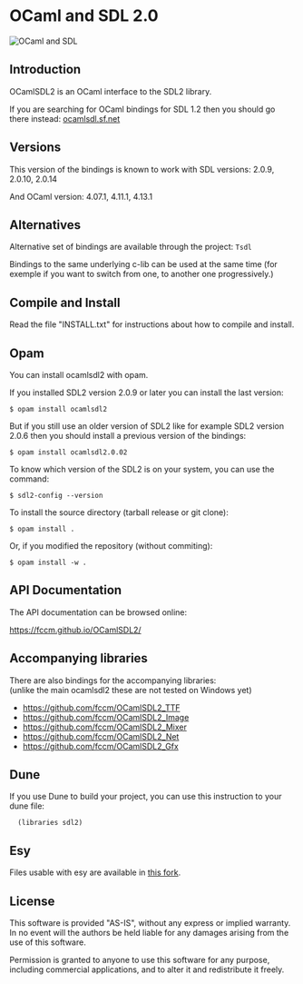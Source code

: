 # OCaml and SDL 2.0

![OCaml and SDL](
http://openclipart.org/image/250px/svg_to_png/174316/games.png)

## Introduction

OCamlSDL2 is an OCaml interface to the SDL2 library.

If you are searching for OCaml bindings for SDL 1.2
then you should go there instead:
  [ocamlsdl.sf.net](
  http://ocamlsdl.sourceforge.net/)


## Versions

This version of the bindings is known to work with SDL versions:
2.0.9, 2.0.10, 2.0.14

And OCaml version: 4.07.1, 4.11.1, 4.13.1


## Alternatives

Alternative set of bindings are available through the project: `Tsdl`

Bindings to the same underlying c-lib can be used at the same time
(for exemple if you want to switch from one, to another one
progressively.)


## Compile and Install

Read the file "INSTALL.txt" for instructions about how
to compile and install.


## Opam

You can install ocamlsdl2 with opam.

If you installed SDL2 version 2.0.9 or later you can install the last version:
```
$ opam install ocamlsdl2
```
But if you still use an older version of SDL2 like for example SDL2 version
2.0.6 then you should install a previous version of the bindings:
```
$ opam install ocamlsdl2.0.02
```
To know which version of the SDL2 is on your system, you can use the command:
```
$ sdl2-config --version
```
To install the source directory (tarball release or git clone):
```
$ opam install .
```
Or, if you modified the repository (without commiting):
```
$ opam install -w .
```


## API Documentation

The API documentation can be browsed online:

https://fccm.github.io/OCamlSDL2/


## Accompanying libraries

There are also bindings for the accompanying libraries:  
(unlike the main ocamlsdl2 these are not tested on Windows yet)

- https://github.com/fccm/OCamlSDL2_TTF
- https://github.com/fccm/OCamlSDL2_Image
- https://github.com/fccm/OCamlSDL2_Mixer
- https://github.com/fccm/OCamlSDL2_Net
- https://github.com/fccm/OCamlSDL2_Gfx


## Dune

If you use Dune to build your project, you can use this instruction
to your dune file:
```
  (libraries sdl2)
```

## Esy

Files usable with esy are available in [this fork](
https://github.com/Mbodin/OCamlSDL2).


## License

This software is provided "AS-IS", without any express
or implied warranty.
In no event will the authors be held liable for any
damages arising from the use of this software.

Permission is granted to anyone to use this software
for any purpose, including commercial applications,
and to alter it and redistribute it freely.

